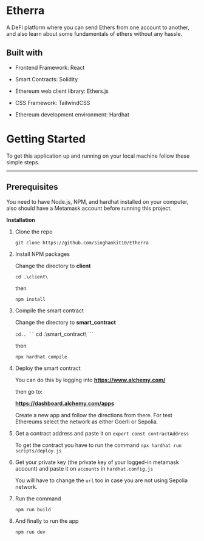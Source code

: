 # Etherra
A DeFi platform where you can send Ethers from one account to another, and also learn about some fundamentals of ethers without any hassle.

## **Built with**

* Frontend Framework: React

* Smart Contracts: Solidity

* Ethereum web client library: Ethers.js

* CSS Framework: TailwindCSS

* Ethereum development environment: Hardhat

# **Getting Started**
To get this application up and running on your local machine follow these simple steps.
****
## Prerequisites

You need to have Node.js, NPM, and hardhat installed on your computer, also should have a Metamask account before running this project.

**Installation**
1. Clone the repo
   
   ``` git clone https://github.com/singhankit10/Etherra ```
   
2. Install NPM packages

   Change the directory to **client**

   ``` cd .\client\  ```
   
   then
   
   ``` npm install ```

3. Compile the smart contract

   Change the directory to **smart_contract**

   ``` cd.. ``
   ``` cd .\smart_contract\  ```

   then

   ``` npx hardhat compile ```

4. Deploy the smart contract

   You can do this by logging into **https://www.alchemy.com/**

   then go to:

   **https://dashboard.alchemy.com/apps**

   Create a new app and follow the directions from there. For test Ethereums select the network as either Goerli or Sepolia.


5. Get a contract address and paste it on ```export const contractAddress```

   To get the contract you have to run the command
   ``` npx hardhat run scripts/deploy.js ```

6. Get your private key (the private key of your logged-in metamask account) and paste it on ```accounts``` in ```hardhat.config.js```

   You will have to change the ```url``` too in case you are not using Sepolia network.

7. Run the command 

   ``` npm run build ```

8. And finally to run the app

   ``` npm run dev ```
